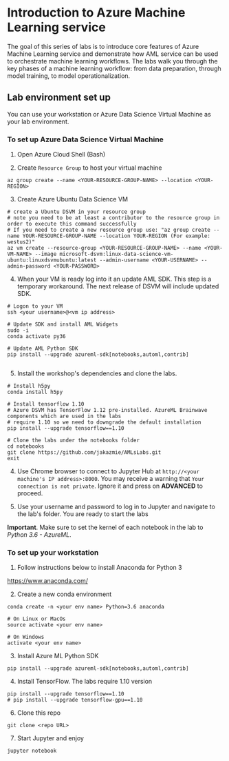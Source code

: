 # Introduction to Azure Machine Learning service
The goal of this series of labs is to introduce core features of Azure Machine Learning service and demonstrate how AML service can be used to orchestrate machine learning workflows. The labs  walk you through the key phases of a machine learning workflow: from data preparation, through model training, to model operationalization.


## Lab environment set up

You can use your workstation or Azure Data Science Virtual Machine as your lab environment.

### To set up Azure Data Science Virtual Machine

1. Open Azure Cloud Shell (Bash)

2. Create `Resource Group` to host your virtual machine
```
az group create --name <YOUR-RESOURCE-GROUP-NAME> --location <YOUR-REGION>
```

3. Create Azure Ubuntu Data Science VM
```
# create a Ubuntu DSVM in your resource group
# note you need to be at least a contributor to the resource group in order to execute this command successfully
# If you need to create a new resource group use: "az group create --name YOUR-RESOURCE-GROUP-NAME --location YOUR-REGION (For example: westus2)"
az vm create --resource-group <YOUR-RESOURCE-GROUP-NAME> --name <YOUR-VM-NAME> --image microsoft-dsvm:linux-data-science-vm-ubuntu:linuxdsvmubuntu:latest --admin-username <YOUR-USERNAME> --admin-password <YOUR-PASSWORD>
```

4. When your VM is ready log into it an update AML SDK. This step is a temporary workaround.
The next release of DSVM will include updated SDK.

```
# Logon to your VM
ssh <your username>@<vm ip address>

# Update SDK and install AML Widgets
sudo -i
conda activate py36 

# Update AML Python SDK
pip install --upgrade azureml-sdk[notebooks,automl,contrib]


```
5. Install the workshop's dependencies and clone the labs.
```
# Install h5py
conda install h5py

# Install tensorflow 1.10
# Azure DSVM has TensorFlow 1.12 pre-installed. AzureML Brainwave components which are used in the labs
# require 1.10 so we need to downgrade the default installation
pip install --upgrade tensorflow==1.10

# Clone the labs under the notebooks folder
cd notebooks
git clone https://github.com/jakazmie/AMLsLabs.git
exit
```

4. Use Chrome browser to connect to Jupyter Hub at `http://<your machine's IP address>:8000`. 
You may receive a warning that `Your connection is not private`. Ignore it and press on **ADVANCED** to proceed.

5. Use your username and password to log in to Jupyter and navigate to the lab's folder. You are ready to start the labs


**Important**. Make sure to set the kernel of each notebook in the lab to *Python 3.6 - AzureML*.




### To set up your workstation

1. Follow instructions below to install Anaconda for Python 3

https://www.anaconda.com/

2. Create a new conda environment

```
conda create -n <your env name> Python=3.6 anaconda

# On Linux or MacOs
source activate <your env name>

# On Windows 
activate <your env name>
```

3. Install Azure ML Python SDK
```
pip install --upgrade azureml-sdk[notebooks,automl,contrib]
```


4. Install TensorFlow. The labs require 1.10 version
```
pip install --upgrade tensorflow==1.10
# pip install --upgrade tensorflow-gpu==1.10
```

6. Clone this repo
```
git clone <repo URL>
```

7. Start Jupyter and enjoy
```
jupyter notebook
```










